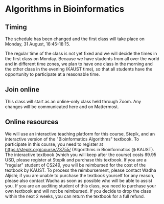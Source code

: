 # Algorithms in Bioinformatics

## Timing
The schedule has been changed and the first class will take place
on Monday, 31 August, 16:45-18:15.

The regular time of the class is not yet fixed and we will decide the
times in the first class on Monday. Because we have students from all
over the world and in different time zones, we plan to have one class
in the morning and the other class in the evening (KAUST time), so
that all students have the opportunity to participate at a reasonable
time.

## Join online
This class will start as an online-only class held through Zoom. Any changes will be communicated here and on Mattermost.

## Online resources
We will use an interactive teaching platform for this course,
Stepik, and an interactive version of the "Bioinformatics Algorithms"
textbook. To participate in this course, you need to register at
https://stepik.org/course/73755/ (Algorithms in Bioinformatics @ KAUST). The interactive textbook (which you will keep after the
course) costs 69.95 USD, please register at Stepik and purchase this
textbook. If you are a "regular" student of CS249, you will be
reimbursed for the cost of the textbook by KAUST. To process the
reimbursement, please contact Wadha Aljishi; if
you are unable to purchase the textbook yourself for any reason,
please also contact Wadha as soon as possible who will be able to
assist you. If you are an auditing student of this class, you need to
purchase your own textbook and will not be reimbursed. If you decide
to drop the class within the next 2 weeks, you can return the textbook
for a full refund.


